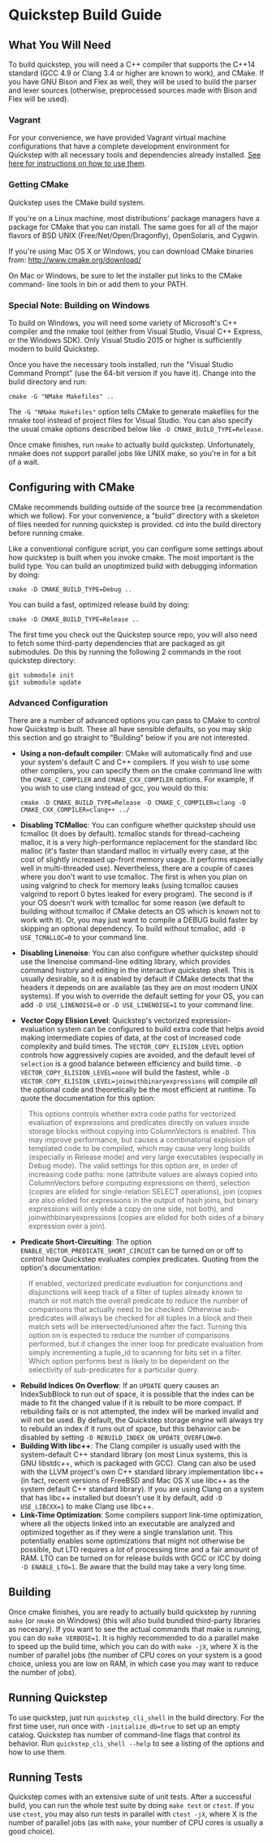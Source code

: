 Quickstep Build Guide
=====================


What You Will Need
------------------

To build quickstep, you will need a C++ compiler that supports the C++14
standard (GCC 4.9 or Clang 3.4 or higher are known to work), and CMake. If you
have GNU Bison and Flex as well, they will be used to build the parser and
lexer sources (otherwise, preprocessed sources made with Bison and Flex will be
used).

### Vagrant

For your convenience, we have provided Vagrant virtual machine configurations
that have a complete development environment for Quickstep with all necessary
tools and dependencies already installed. [See here for instructions on how to
use them](build/vagrant/README.md).

### Getting CMake

Quickstep uses the CMake build system.

If you're on a Linux machine, most distributions' package managers have a
package for CMake that you can install. The same goes for all of the major
flavors of BSD UNIX (Free/Net/Open/Dragonfly), OpenSolaris, and Cygwin.

If you're using Mac OS X or Windows, you can download CMake binaries from:
http://www.cmake.org/download/

On Mac or Windows, be sure to let the installer put links to the CMake command-
line tools in bin or add them to your PATH.

### Special Note: Building on Windows

To build on Windows, you will need some variety of Microsoft's C++ compiler and
the nmake tool (either from Visual Studio, Visual C++ Express, or the Windows
SDK). Only Visual Studio 2015 or higher is sufficiently modern to build
Quickstep.

Once you have the necessary tools installed, run the "Visual Studio Command
Prompt" (use the 64-bit version if you have it). Change into the build
directory and run:

    cmake -G "NMake Makefiles" ..

The `-G "NMake Makefiles"` option tells CMake to generate makefiles for the nmake
tool instead of project files for Visual Studio. You can also specify the usual
cmake options described below like `-D CMAKE_BUILD_TYPE=Release`.

Once cmake finishes, run `nmake` to actually build quickstep. Unfortunately,
nmake does not support parallel jobs like UNIX make, so you're in for a bit of
a wait.

Configuring with CMake
----------------------

CMake recommends building outside of the source tree (a recommendation which we
follow). For your convenience, a "build" directory with a skeleton of files
needed for running quickstep is provided. cd into the build directory before
running cmake.

Like a conventional configure script, you can configure some settings about how
quickstep is built when you invoke cmake. The most important is the build type.
You can build an unoptimized build with debugging information by doing:

    cmake -D CMAKE_BUILD_TYPE=Debug ..

You can build a fast, optimized release build by doing:

    cmake -D CMAKE_BUILD_TYPE=Release ..

The first time you check out the Quickstep source repo, you will also need to
fetch some third-party dependencies that are packaged as git submodules. Do
this by running the following 2 commands in the root quickstep directory:

    git submodule init
    git submodule update

### Advanced Configuration

There are a number of advanced options you can pass to CMake to control how
Quickstep is built. These all have sensible defaults, so you may skip this
section and go straight to "Building" below if you are not interested.

* **Using a non-default compiler**: CMake will automatically find and use your
  system's default C and C++ compilers. If you wish to use some other
  compilers, you can specify them on the cmake command line with the
  `CMAKE_C_COMPILER` and `CMAKE_CXX_COMPILER` options. For example, if you
  wish to use clang instead of gcc, you would do this:

      cmake -D CMAKE_BUILD_TYPE=Release -D CMAKE_C_COMPILER=clang -D CMAKE_CXX_COMPILER=clang++ ../

* **Disabling TCMalloc**: You can configure whether quickstep should use
  tcmalloc (it does by default). tcmalloc stands for thread-cacheing malloc, it
  is a very high-performance replacement for the standard libc malloc (it's
  faster than standard malloc in virtually every case, at the cost of slightly
  increased up-front memory usage. It performs especially well in
  multi-threaded use). Nevertheless, there are a couple of cases where you
  don't want to use tcmalloc. The first is when you plan on using valgrind to
  check for memory leaks (using tcmalloc causes valgrind to report 0 bytes
  leaked for every program). The second is if your OS doesn't work with
  tcmalloc for some reason (we default to building without tcmalloc if CMake
  detects an OS which is known not to work with it). Or, you may just want to
  compile a DEBUG build faster by skipping an optional dependency. To build
  without tcmalloc, add `-D USE_TCMALLOC=0` to your command line.
* **Disabling Linenoise**: You can also configure whether quickstep should use
  the linenoise command-line editing library, which provides command history
  and editing in the interactive quickstep shell. This is usually desirable, so
  it is enabled by default if CMake detects that the headers it depends on are
  available (as they are on most modern UNIX systems). If you wish to override
  the default setting for your OS, you can add `-D USE_LINENOISE=0` or
  `-D USE_LINENOISE=1` to your command line.
* **Vector Copy Elision Level**: Quickstep's vectorized expression-evaluation
  system can be configured to build extra code that helps avoid making
  intermediate copies of data, at the cost of increased code complexity and
  build times. The `VECTOR_COPY_ELISION_LEVEL` option controls how aggressively
  copies are avoided, and the default level of `selection` is a good balance
  between efficiency and build time. `-D VECTOR_COPY_ELISION_LEVEL=none` will
  build the fastest, while
  `-D VECTOR_COPY_ELISION_LEVEL=joinwithbinaryexpressions` will compile *all*
  the optional code and theoretically be the most efficient at runtime. To
  quote the documentation for this option:
> This options controls whether extra code paths for vectorized evaluation
> of expressions and predicates directly on values inside storage blocks
> without copying into ColumnVectors is enabled. This may improve
> performance, but causes a combinatorial explosion of templated code to
> be compiled, which may cause very long builds (especially in Release
> mode) and very large executables (especially in Debug mode). The
> valid settings for this option are, in order of increasing code paths:
> none (attribute values are always copied into ColumnVectors before
> computing expressions on them), selection (copies are elided for
> single-relation SELECT operations), join (copies are also elided for
> expressions in the output of hash joins, but binary expressions will
> only elide a copy on one side, not both), and joinwithbinaryexpressions
> (copies are elided for both sides of a binary expression over a join).

* **Predicate Short-Circuiting**: The option
  `ENABLE_VECTOR_PREDICATE_SHORT_CIRCUIT` can be turned on or off to control
  how Quickstep evaluates complex predicates. Quoting from the option's
  documentation:
> If enabled, vectorized predicate evaluation for conjunctions and
> disjunctions will keep track of a filter of tuples already known to
> match or not match the overall predicate to reduce the number of
> comparisons that actually need to be checked. Otherwise sub-predicates
> will always be checked for all tuples in a block and their match sets
> will be intersected/unioned after the fact. Turning this option on is
> expected to reduce the number of comparisons performed, but it changes
> the inner loop for predicate evaluation from simply incrementing a
> tuple_id to scanning for bits set in a filter. Which option performs
> best is likely to be dependent on the selectivity of sub-predicates for
> a particular query.

* **Rebuild Indices On Overflow**: If an `UPDATE` query causes an IndexSubBlock
  to run out of space, it is possible that the index can be made to fit the
  changed value if it is rebuilt to be more compact. If rebuilding fails or is
  not attempted, the index will be marked invalid and will not be used. By
  default, the Quickstep storage engine will always try to rebuild an index if
  it runs out of space, but this behavior can be disabled by setting
  `-D REBUILD_INDEX_ON_UPDATE_OVERFLOW=0`.
* **Building With libc++**: The Clang compiler is usually used with the
  system-default C++ standard library (on most Linux systems, this is GNU
  libstdc++, which is packaged with GCC). Clang can also be used with the LLVM
  project's own C++ standard library implementation libc++ (in fact, recent
  versions of FreeBSD and Mac OS X use libc++ as the system default C++
  standard library). If you are using Clang on a system that has libc++
  installed but doesn't use it by default, add `-D USE_LIBCXX=1` to make
  Clang use libc++.
* **Link-Time Optimization**: Some compilers support link-time optimization,
  where all the objects linked into an executable are analyzed and optimized
  together as if they were a single translation unit. This potentially enables
  some optimizations that might not otherwise be possible, but LTO requires a
  *lot* of processing time and a fair amount of RAM. LTO can be turned on for
  release builds with GCC or ICC by doing `-D ENABLE_LTO=1`. Be aware that the
  build may take a very long time.

Building
--------

Once cmake finishes, you are ready to actually build quickstep by running
`make` (or `nmake` on Windows) (this will also build bundled third-party
libraries as necesary). If you want to see the actual commands that make is
running, you can do `make VERBOSE=1`. It is highly recommended to do a parallel
make to speed up the build time, which you can do with `make -jX`, where X is
the number of parallel jobs (the number of CPU cores on your system is a good
choice, unless you are low on RAM, in which case you may want to reduce the
number of jobs).

Running Quickstep
-----------------

To use quickstep, just run `quickstep_cli_shell` in the build directory. For the
first time user, run once with `-initialize_db=true` to set up an empty catalog.
Quickstep has number of command-line flags that control its behavior. Run
`quickstep_cli_shell --help` to see a listing of the options and how to use
them.

Running Tests
-------------

Quickstep comes with an extensive suite of unit tests. After a successful
build, you can run the whole test suite by doing `make test` or `ctest`. If
you use `ctest`, you may also run tests in parallel with `ctest -jX`, where
X is the number of parallel jobs (as with `make`, your number of CPU cores is
usually a good choice).
